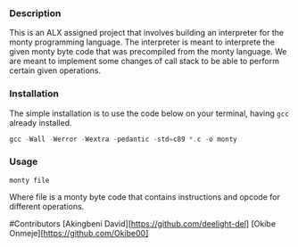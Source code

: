 ### Description

This is an ALX assigned project that involves building
an interpreter for the monty programming language.
The interpreter is meant to interprete the given monty 
byte code that was precompiled from the monty language.
We are meant to implement some changes of call stack to 
be able to perform certain given operations.

### Installation
The simple installation is to use the code below on your
terminal, having `gcc` already installed. 

```C
gcc -Wall -Werror -Wextra -pedantic -std=c89 *.c -o monty
```

### Usage
```
monty file
```
Where file is a monty byte code that contains instructions
and opcode for different operations.

#Contributors
[Akingbeni David][https://github.com/deelight-del]
[Okibe Onmeje][https://github.com/Okibe00]
